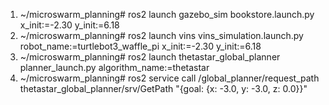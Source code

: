 


1. ~/microswarm_planning# ros2 launch gazebo_sim bookstore.launch.py x_init:=-2.30 y_init:=6.18   
2. ~/microswarm_planning# ros2 launch vins vins_simulation.launch.py robot_name:=turtlebot3_waffle_pi x_init:=-2.30 y_init:=6.18
3. ~/microswarm_planning# ros2 launch thetastar_global_planner planner_launch.py algorithm_name:=thetastar    
4. ~/microswarm_planning# ros2 service call /global_planner/request_path thetastar_global_planner/srv/GetPath "{goal: {x: -3.0, y: -3.0, z: 0.0}}"  
